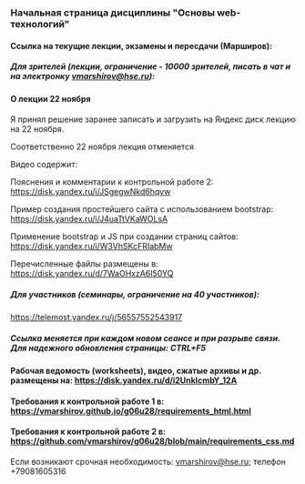 ### Начальная страница дисциплины "Основы web-технологий"

#### Ссылка на текущие лекции, экзамены и пересдачи (Марширов): 
##### Для зрителей (лекции, ограничение - 10000 зрителей, писать в чат и на электронку vmarshirov@hse.ru): 
#### О лекции 22 ноября
Я принял решение заранее записать и загрузить на Яндекс диск лекцию на 22 ноября. 

Соответственно 22 ноября лекция отменяется 

Видео содержит:

Пояснения и комментарии к контрольной работе 2: https://disk.yandex.ru/i/JSgegwNkd6hqyw

Пример создания простейшего сайта с использованием bootstrap: https://disk.yandex.ru/i/J4uaTtVKaWOLsA

Применение bootstrap и JS при создании страниц сайтов: https://disk.yandex.ru/i/W3VhSKcFRIabMw

Перечисленные файлы размещены в: https://disk.yandex.ru/d/7WaOHxzA6I50YQ


##### Для участников (семинары, ограничение на 40 участников):
https://telemost.yandex.ru/j/56557552543917



<!--
<pre>
  Замечено, что некоторые студенты могут защитить контрольную работу 1 досрочно (18 октября)  и 
 поэтому  я заранее записал и загрузил лекцию на 18 октября.
Соответственно 18 октября лекция отменяется

Видео содержит:
Пример решения задачи по п.
С. 2 балла. Создание страницы с формой для описания, решения (используя JavaScript) оригинальной алгоритмической задачи. 
На удаленный сервер отправлять условие, исходные данные и результаты решения.
Видео в  https://disk.yandex.ru/i/NkZFwshkDVlcjA
Обновленный код и представление на: 
https://github.com/vmarshirov/2023_Basics_of_Web_Tecnologies/tree/main/JS_DOM
https://github.com/vmarshirov/2023_Basics_of_Web_Tecnologies/blob/main/JS_DOM/form_abc.html
https://vmarshirov.github.io/2023_Basics_of_Web_Tecnologies/JS_DOM/form_abc.html

Пример решения задачи по 
В.3. Создать страницу для решения алгоритмической задачи. Название страницы "Решение алгоритмической задачи"
Видео в : https://disk.yandex.ru/i/-pkiDnZckPMD7Q
Обновленный код и представление на: 
https://github.com/vmarshirov/2023_Basics_of_Web_Tecnologies/tree/main/JS_DOM
https://github.com/vmarshirov/2023_Basics_of_Web_Tecnologies/blob/main/JS_DOM/step_abc.html
https://vmarshirov.github.io/2023_Basics_of_Web_Tecnologies/JS_DOM/step_abc.html
По сравнению с рассмотренным ранее примером реализации этой задачи,  
здесь используются объекты и получается более прозрачным и читаемым код
</pre>
-->



<!--
##### Особенности подключения:  
<ol>
<li>Для авторизации использовать корпоративную электронку</li>
<li>Задержка по времени может достигать трех минут</li>
<li>Кликните мышкой по моему  экрану и настраивайте все </li>
<li> Опустив курсор вниз-вправо,  кликнув по шестеренке, выберите необходимое качество изображения, см. рис ниже
<img src="tMost_02.jpg"></li>
<li> Опустив курсор вниз (примерно в середине по горизонтали),   кликните "Эфир", см. рис ниже
<img src="tMost_032.jpg">
<br>появятся символы  типа "Эфир" с красным кружком слева 
<img src="tMost_033.jpg">
<br>при необходимости нажмите "play" или "пауза" - это внизу-слева и будет видно изменение секунд на моем экране
</li>
<li>Обязательно напомните мне и проконтролируйте включение записи</li>
</ol>
-->

##### Ссылка меняется при каждом новом сеансе и при разрыве связи. Для надежного обновления страницы: CTRL+F5
#### Рабочая ведомость (worksheets), видео, сжатые архивы и др. размещены на: https://disk.yandex.ru/d/i2UnklcmbY_12A
#### Требования к контрольной работе 1 в: https://vmarshirov.github.io/g06u28/requirements_html.html
#### Требования к контрольной работе 2 в: https://github.com/vmarshirov/g06u28/blob/main/requirements_css.md
Если возникают срочная  необходимость: vmarshirov@hse.ru; телефон +79081605316   

<!---
#### Семинары Шадриной Е.В.: https://github.com/evshadrina/
#### Семинары Осиповой А.И.: https://github.com/OsipovaA/OsipovaA
#### Файлы (списки и оценки): https://disk.yandex.ru/d/Q4ZSaFSA9LhoFA
#### Видео: https://disk.yandex.ru/d/VsDvkuhcxmcPrA

####Страницы с полезной информацией: https://vmarshirov.github.io/index
-->
<!--
## ТЕСТИРОВАНИЕ
### Студентам:

1. Запустить тест с темой 1, скопировать и записать свои данные  (логин:notroot; пароль:notroot)

http://185.182.111.214:7600/public_html/testing/

2. Запустить скрипт, соответствующий номеру потока(группы) (логин:notroot; пароль:notroot)

http://185.182.111.214:7610/cgi-bin/login_ip.py - группа 01, группа 02, группа 03

http://185.182.111.214:7609/cgi-bin/login_ip.py - группа 04, группа 05, группа 06

http://185.182.111.214:7611/cgi-bin/login_ip.py - группа 07, группа 08

и, используя этот скрипт, отправить скопированные данные (логин и IP) преподавателю

3. Пример запроса на просмотр результатов

http://185.182.111.214:7600/cgi-bin/result_t_1.pl?01_name_01=g01_t1_2021-11-17_ivanov

g01_t1_2021-11-17_ivanov необходимо заменить на свой логин

### Преподавателям (g06u09-g06u11):

1. Проверить, скопировать и отредактировать логины и IP студентов из

~/tmp/login_ip.txt в

~/public_html/login_ip.txt

Обратить внимание (macOS-убрать пробел в конце строки ,LF, пустые строки в начале и в конце файла ~/public_html/login_ip.txt)

2. Скриптом

http://185.182.111.214:7600/cgi-bin/login_ip.sh - дозаписать студентов в общий список и проверить

http://185.182.111.214:7600/cgi-bin/lists.sh - тестируются или тестировались

## Требования к сайту
### https://vmarshirov.github.io/g06u28/requirements.html
-->

